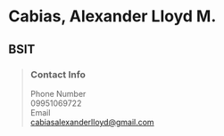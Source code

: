 # Cabias, Alexander Lloyd M.
## BSIT
>### Contact Info
>Phone Number  
09951069722  
>Email  
<cabiasalexanderlloyd@gmail.com>
